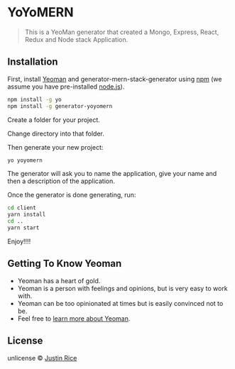 # YoYoMERN
> This is a YeoMan generator that created a Mongo, Express, React, Redux and Node stack Application. 


## Installation

First, install [Yeoman](http://yeoman.io) and generator-mern-stack-generator using [npm](https://www.npmjs.com/) (we assume you have pre-installed [node.js](https://nodejs.org/)).

```bash
npm install -g yo
npm install -g generator-yoyomern
```

Create a folder for your project. 

Change directory into that folder. 

Then generate your new project:


```bash
yo yoyomern
```

The generator will ask you to name the application, give your name and then a description of the application.

Once the generator is done generating, run: 

```bash
cd client
yarn install
cd .. 
yarn start
```

Enjoy!!!!

## Getting To Know Yeoman

 * Yeoman has a heart of gold.
 * Yeoman is a person with feelings and opinions, but is very easy to work with.
 * Yeoman can be too opinionated at times but is easily convinced not to be.
 * Feel free to [learn more about Yeoman](http://yeoman.io/).

## License

unlicense © [Justin Rice](jsrice7391.github.io)


[npm-image]: https://badge.fury.io/js/generator-mern-stack-generator.svg
[npm-url]: https://npmjs.org/package/generator-mern-stack-generator
[travis-image]: https://travis-ci.org/jsrice7391/generator-mern-stack-generator.svg?branch=master
[travis-url]: https://travis-ci.org/jsrice7391/generator-mern-stack-generator
[daviddm-image]: https://david-dm.org/jsrice7391/generator-mern-stack-generator.svg?theme=shields.io
[daviddm-url]: https://david-dm.org/jsrice7391/generator-mern-stack-generator
[coveralls-image]: https://coveralls.io/repos/jsrice7391/generator-mern-stack-generator/badge.svg
[coveralls-url]: https://coveralls.io/r/jsrice7391/generator-mern-stack-generator
